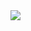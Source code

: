 <img src="https://readme-typing-svg.demolab.com?font=Fira+Code&color=3c7fd6&weight=500&size=20&duration=4000&width=435&lines=console.log(%22Hello%2C+world!%22);Hello%2C+world!"/>

